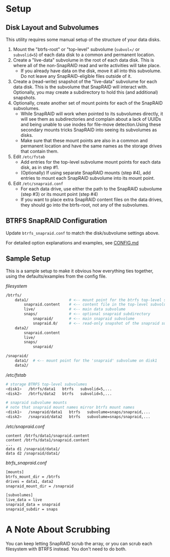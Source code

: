 # Setup

## Disk Layout and Subvolumes

This utility requires some manual setup of the structure of your data disks.

1. Mount the "btrfs-root" or "top-level" subvolume (`subvol=/` or `subvolid=5`) of each data disk to a common and permanent location.
1. Create a "live-data" subvolume in the root of each data disk. This is where all of the non-SnapRAID read and write activities will take place.
   - If you already have data on the disk, move it all into this subvolume. Do not leave any SnapRAID-eligible files outside of it.
1. Create a (read-write) snapshot of the "live-data" subvolume for each data disk. This is the subvolume that SnapRAID will interact with. Optionally, you may create a subdirectory to hold this (and additional) snapshots.
1. Optionally, create another set of mount points for each of the SnapRAID subvolumes.
   - While SnapRAID will work when pointed to its subvolumes directly, it will see them as subdirectories and complain about a lack of UUIDs and being unable to use inodes for file-move detection.Using these secondary mounts tricks SnapRAID into seeing its subvolumes as disks.
   - Make sure that these mount points are also in a common and permanent location and have the same names as the storage drives that contain them.
1. Edit `/etc/fstab`
   - Add entries for the top-level subvolume mount points for each data disk, as in step #1.
   - (Optionally) If using separate SnapRAID mounts (step #4), add entries to mount each SnapRAID subvolume into its mount point.
1. Edit `/etc/snapraid.conf`
   - For each data drive, use either the path to the SnapRAID subvolume (step #3) or its mount point (step #4)
   - If you want to place extra SnapRAID content files on the data drives, they should go into the btrfs-root, not any of the subvolumes.

## BTRFS SnapRAID Configuration

Update `btrfs_snapraid.conf` to match the disk/subvolume settings above.

For detailed option explanations and examples, see [CONFIG.md](CONFIG.md)

## Sample Setup

This is a sample setup to make it obvious how everything ties together, using the defaults/examples from the config file.

_filesystem_

```sh
/btrfs/
    data1/                  # <-- mount point for the btrfs top-level subvolume for disk1
        snapraid.content    # <-- content file in the top-level subvolume
        live/               # <-- main data subvolume
        snaps/              # <-- optional snapraid subdirectory
            snapraid/       # <-- main snapraid subvolume
            snapraid.0/     # <-- read-only snapshot of the snapraid subvolume
    data2/
        snapraid.content
        live/
        snaps/
            snapraid/

/snapraid/
    data1/  # <-- mount point for the 'snapraid' subvolume on disk1
    data2/
```

_/etc/fstab_

```sh
# storage BTRFS top-level subvolumes
<disk1>   /btrfs/data1   btrfs   subvolid=5,...
<disk2>   /btrfs/data2   btrfs   subvolid=5,...

# snapraid subvolume mounts
# note that snapraid mount names mirror btrfs mount names
<disk1>   /snapraid/data1   btrfs   subvolume=snaps/snapraid,...
<disk2>   /snapraid/data2   btrfs   subvolume=snaps/snapraid,...
```

_/etc/snapraid.conf_

```
content /btrfs/data1/snapraid.content
content /btrfs/data1/snapraid.content
...
data d1 /snapraid/data1/
data d2 /snapraid/data1/
```

_btrfs_snapraid.conf_

```bash
[mounts]
btrfs_mount_dir = /btrfs
drives = data1, data2
snapraid_mount_dir = /snapraid

[subvolumes]
live_data = live
snapraid_data = snapraid
snapraid_subdir = snaps
```

# A Note About Scrubbing

You can keep letting SnapRAID scrub the array, or you can scrub each filesystem with BTRFS instead. You don't need to do both.
